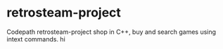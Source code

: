 # retrosteam-project
Codepath retrosteam-project shop in C++, buy and search games using intext commands. hi
